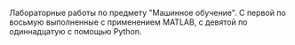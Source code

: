 Лабораторные работы по предмету "Машинное обучение". С первой по восьмую выполненные с применением MATLAB, с девятой по одиннадцатую с помощью Python.
